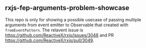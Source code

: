 ## rxjs-fep-arguments-problem-showcase

This repo is only for showing a possible usecase of passing multiple arguments from event emitter to Observable that created with `fromEventPattern`. The relavent issue is https://github.com/ReactiveX/rxjs/issues/3048 and PR https://github.com/ReactiveX/rxjs/pull/3049.
